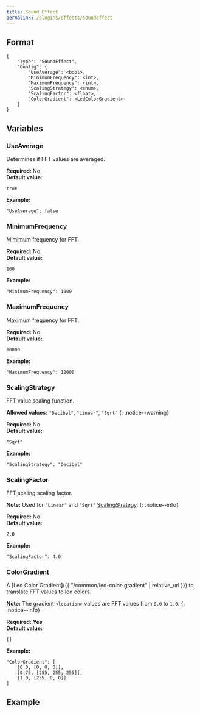 ```yaml
---
title: Sound Effect
permalink: /plugins/effects/soundeffect
---
```


## Format

~~~
{
    "Type": "SoundEffect",
    "Config": {
        "UseAverage": <bool>,
        "MinimumFrequency": <int>,
        "MaximumFrequency": <int>,
        "ScalingStrategy": <enum>,
        "ScalingFactor": <float>,
        "ColorGradient": <LedColorGradient>
    }
}
~~~

## Variables

### UseAverage
<div class="variable-block" markdown="block">

Determines if FFT values are averaged.

**Required:** No<br>
**Default value:**
~~~
true
~~~
**Example:**
~~~
"UseAverage": false
~~~

</div>

### MinimumFrequency
<div class="variable-block" markdown="block">

Mimimum frequency for FFT.

**Required:** No<br>
**Default value:**
~~~
100
~~~
**Example:**
~~~
"MinimumFrequency": 1000
~~~

</div>

### MaximumFrequency
<div class="variable-block" markdown="block">

Maximum frequency for FFT.

**Required:** No<br>
**Default value:**
~~~
10000
~~~
**Example:**
~~~
"MaximumFrequency": 12000
~~~

</div>

### ScalingStrategy
<div class="variable-block" markdown="block">

FFT value scaling function.

**Allowed values:** `"Decibel"`, `"Linear"`, `"Sqrt"`
{: .notice--warning}

**Required:** No<br>
**Default value:**
~~~
"Sqrt"
~~~
**Example:**
~~~
"ScalingStrategy": "Decibel"
~~~

</div>

### ScalingFactor
<div class="variable-block" markdown="block">

FFT scaling scaling factor.

**Note:** Used for `"Linear"` and `"Sqrt"` [ScalingStrategy](#scalingstrategy).
{: .notice--info}

**Required:** No<br>
**Default value:**
~~~
2.0
~~~
**Example:**
~~~
"ScalingFactor": 4.0
~~~

</div>

### ColorGradient
<div class="variable-block" markdown="block">

A [Led Color Gradient]({{ "/common/led-color-gradient" | relative_url }}) to translate FFT values to led colors.

**Note:** The gradient `<location>` values are FFT values from `0.0` to `1.0`.
{: .notice--info}

**Required:** **Yes**<br>
**Default value:**
~~~
[]
~~~
**Example:**
~~~
"ColorGradient": [
    [0.0, [0, 0, 0]],
    [0.75, [255, 255, 255]],
    [1.0, [255, 0, 0]]
]
~~~

</div>

## Example

~~~
~~~